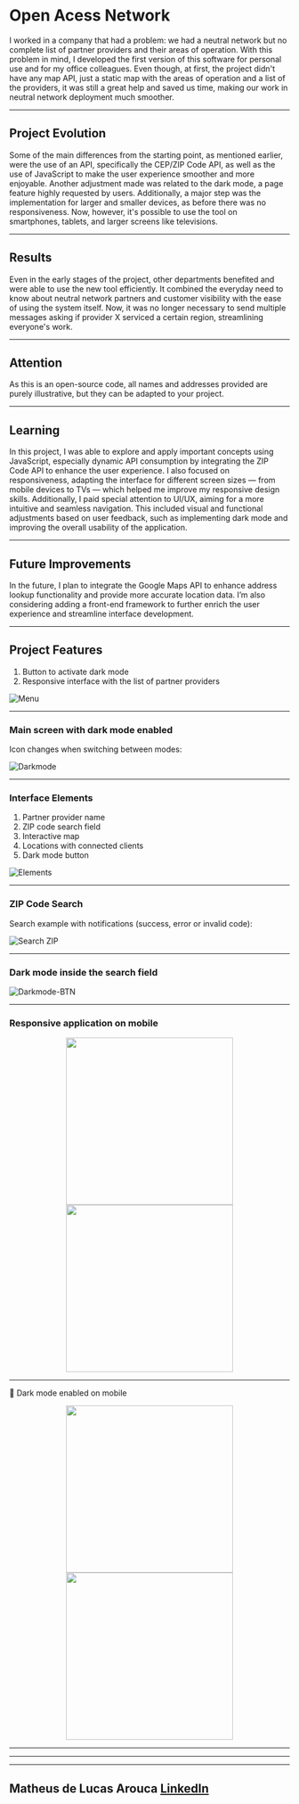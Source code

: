 # Open Acess Network

I worked in a company that had a problem: we had a neutral network but no complete list of partner providers and their areas of operation. With this problem in mind, I developed the first version of this software for personal use and for my office colleagues. Even though, at first, the project didn't have any map API, just a static map with the areas of operation and a list of the providers, it was still a great help and saved us time, making our work in neutral network deployment much smoother.  

---

## Project Evolution

Some of the main differences from the starting point, as mentioned earlier, were the use of an API, specifically the CEP/ZIP Code API, as well as the use of JavaScript to make the user experience smoother and more enjoyable. Another adjustment made was related to the dark mode, a page feature highly requested by users. Additionally, a major step was the implementation for larger and smaller devices, as before there was no responsiveness. Now, however, it's possible to use the tool on smartphones, tablets, and larger screens like televisions.

---

## Results 

Even in the early stages of the project, other departments benefited and were able to use the new tool efficiently. It combined the everyday need to know about neutral network partners and customer visibility with the ease of using the system itself. Now, it was no longer necessary to send multiple messages asking if provider X serviced a certain region, streamlining everyone's work. 

---

## Attention 

As this is an open-source code, all names and addresses provided are purely illustrative, but they can be adapted to your project.

---

## Learning 

In this project, I was able to explore and apply important concepts using JavaScript, especially dynamic API consumption by integrating the ZIP Code API to enhance the user experience.
I also focused on responsiveness, adapting the interface for different screen sizes — from mobile devices to TVs — which helped me improve my responsive design skills.
Additionally, I paid special attention to UI/UX, aiming for a more intuitive and seamless navigation. This included visual and functional adjustments based on user feedback, such as implementing dark mode and improving the overall usability of the application.

---

## Future Improvements

In the future, I plan to integrate the Google Maps API to enhance address lookup functionality and provide more accurate location data.
I’m also considering adding a front-end framework to further enrich the user experience and streamline interface development.

---



## Project Features

1. Button to activate dark mode  
2. Responsive interface with the list of partner providers

![Menu](https://github.com/user-attachments/assets/30cd2014-b3eb-4b3a-a68a-ba0d56a2710e)

---

### Main screen with dark mode enabled  
Icon changes when switching between modes:

![Darkmode](https://github.com/user-attachments/assets/4546870c-9f1e-4715-a15c-17ebcbd8e8a6)

---

### Interface Elements

1. Partner provider name  
2. ZIP code search field  
3. Interactive map  
4. Locations with connected clients  
5. Dark mode button

![Elements](https://github.com/user-attachments/assets/93a5fbd8-bcb1-4b77-b492-eef28dd1ee31)

---

### ZIP Code Search  
Search example with notifications (success, error or invalid code):

![Search ZIP](https://github.com/user-attachments/assets/056c0f3b-b51f-4fbb-adb2-b58673c0974d)

---

### Dark mode inside the search field

![Darkmode-BTN](https://github.com/user-attachments/assets/5df339ff-216d-41a6-a1a6-230100d5a957)

---

### Responsive application on mobile

<div align="center"> 
  <img src="https://github.com/user-attachments/assets/97de0bcc-d555-4fef-ba7c-3772b9c00239" width="300"/> 
  <img src="https://github.com/user-attachments/assets/d2702d32-d20d-43e3-afb3-f87b7c171991" width="300"/> 
</div>

---

🌙 Dark mode enabled on mobile  
<div align="center"> 
  <img src="https://github.com/user-attachments/assets/a10cb90b-cd28-4b0e-98d0-65a0d18cc254" width="300"/> 
  <img src="https://github.com/user-attachments/assets/5e0b9014-6a04-400c-beeb-0db1021a7ce3" width="300"/> 
</div>

---

---

---


## Matheus de Lucas Arouca [LinkedIn](https://www.linkedin.com/in/delucas027)

